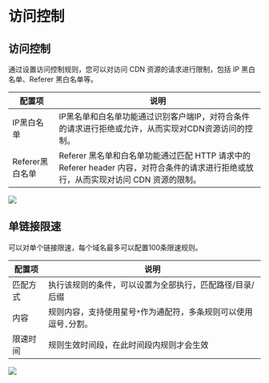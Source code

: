 # 访问控制

## 访问控制

通过设置访问控制规则，您可以对访问 CDN 资源的请求进行限制，包括 IP 黑白名单、Referer 黑白名单等。


| 配置项 | 说明 |
|-----|----|
|  IP黑白名单   |  IP黑名单和白名单功能通过识别客户端IP，对符合条件的请求进行拒绝或允许，从而实现对CDN资源访问的控制。  |
|  Referer黑白名单   |  Referer 黑名单和白名单功能通过匹配 HTTP 请求中的 Referer header 内容，对符合条件的请求进行拒绝或放行，从而实现对访问 CDN 资源的限制。|


![](https://cn-sy1.rains3.com/rainyun-assets/pic/2024/10/20241016164517_0dcd3ea7848567ace1653785383ee1bb.png)

## 单链接限速

可以对单个链接限速，每个域名最多可以配置100条限速规则。

| 配置项  | 说明                                   |
|------|--------------------------------------|
| 匹配方式 | 执行该规则的条件，可以设置为全部执行，匹配路径/目录/后缀        |
| 内容   | 规则内容，支持使用星号`*`作为通配符，多条规则可以使用逗号`,`分割。 |
| 限速时间 | 规则生效时间段，在此时间段内规则才会生效                 |

![](https://cn-sy1.rains3.com/rainyun-assets/pic/2024/10/20241016164842_84dac972eb9303e55f43f9540c9ae35a.png)